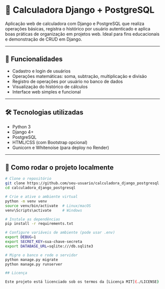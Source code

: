 # 🧮 Calculadora Django + PostgreSQL

Aplicação web de calculadora com Django e PostgreSQL que realiza operações básicas, registra o histórico por usuário autenticado e aplica boas práticas de organização em projetos web. Ideal para fins educacionais e demonstração de CRUD em Django.

---

## 🚀 Funcionalidades

- Cadastro e login de usuários
- Operações matemáticas: soma, subtração, multiplicação e divisão
- Registro de operações por usuário no banco de dados
- Visualização do histórico de cálculos
- Interface web simples e funcional

---

## 🛠️ Tecnologias utilizadas

- Python 3
- Django 4+
- PostgreSQL
- HTML/CSS (com Bootstrap opcional)
- Gunicorn e Whitenoise (para deploy no Render)

---

## 🧪 Como rodar o projeto localmente

```bash
# Clone o repositório
git clone https://github.com/seu-usuario/calculadora_django_postgresql.git
cd calculadora_django_postgresql

# Crie e ative o ambiente virtual
python -m venv venv
source venv/bin/activate  # Linux/macOS
venv\Scripts\activate     # Windows

# Instale as dependências
pip install -r requirements.txt

# Configure variáveis de ambiente (pode usar .env)
export DEBUG=1
export SECRET_KEY=sua-chave-secreta
export DATABASE_URL=sqlite:///db.sqlite3

# Migre o banco e rode o servidor
python manage.py migrate
python manage.py runserver

## Licença

Este projeto está licenciado sob os termos da [Licença MIT](./LICENSE).
